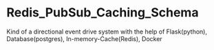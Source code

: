 # Redis_PubSub_Caching_Schema
Kind of a directional event drive system with the help of Flask(python), Database(postgres), In-memory-Cache(Redis), Docker
